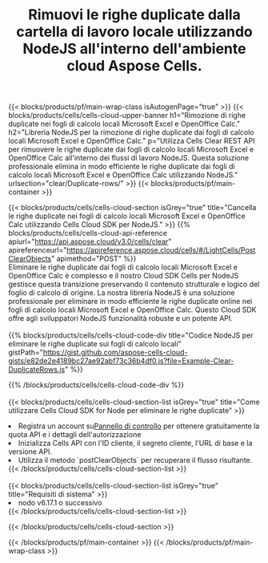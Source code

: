 ﻿---
title:  Rimuovi le righe duplicate dalla cartella di lavoro locale utilizzando NodeJS all'interno dell'ambiente cloud Aspose Cells.
description:  API cloud e SDK per eliminare le righe duplicate in Microsoft Excel e OpenOffice Calc utilizzando NodeJS. Cancella le righe duplicate nei fogli di calcolo locali con Cells Cloud SDK per NodeJS.
---
{{< blocks/products/pf/main-wrap-class isAutogenPage="true" >}}
{{< blocks/products/cells/cells-cloud-upper-banner h1="Rimozione di righe duplicate nei fogli di calcolo locali Microsoft Excel e OpenOffice Calc." h2="Libreria NodeJS per la rimozione di righe duplicate dai fogli di calcolo locali Microsoft Excel e OpenOffice Calc." p="Utilizza Cells Clear REST API per rimuovere le righe duplicate dai fogli di calcolo locali Microsoft Excel e OpenOffice Calc all\'interno dei flussi di lavoro NodeJS. Questa soluzione professionale elimina in modo efficiente le righe duplicate dai fogli di calcolo locali Microsoft Excel e OpenOffice Calc utilizzando NodeJS." urlsection="clear/Duplicate-rows/" >}}
{{< blocks/products/pf/main-container >}}

{{< blocks/products/cells/cells-cloud-section isGrey="true" title="Cancella le righe duplicate nei fogli di calcolo locali Microsoft Excel e OpenOffice Calc utilizzando Cells Cloud SDK per NodeJS." >}}
{{% blocks/products/cells/cells-cloud-api-reference apiurl="https://api.aspose.cloud/v3.0/cells/clear" apireferenceurl="https://apireference.aspose.cloud/cells/#/LightCells/PostClearObjects" apimethod="POST" %}}
<br/>
Eliminare le righe duplicate dai fogli di calcolo locali Microsoft Excel e OpenOffice Calc è complesso e il nostro Cloud SDK Cells per NodeJS gestisce questa transizione preservando il contenuto strutturale e logico del foglio di calcolo di origine. La nostra libreria NodeJS è una soluzione professionale per eliminare in modo efficiente le righe duplicate online nei fogli di calcolo locali Microsoft Excel e OpenOffice Calc. Questo Cloud SDK offre agli sviluppatori NodeJS funzionalità robuste e un potente API.
<br/>
<br/>
{{% blocks/products/cells/cells-cloud-code-div title="Codice NodeJS per eliminare le righe duplicate sui fogli di calcolo locali" gistPath="https://gist.github.com/aspose-cells-cloud-gists/e82de2e4189bc27ae92abf73c36b4df0.js?file=Example-Clear-DuplicateRows.js" %}}
  
{{% /blocks/products/cells/cells-cloud-code-div %}}
<br/>
<br/>
{{< blocks/products/cells/cells-cloud-section-list isGrey="true" title="Come utilizzare Cells Cloud SDK for Node per eliminare le righe duplicate" >}}
<li> Registra un account su<a href="https://dashboard.aspose.cloud/">Pannello di controllo</a> per ottenere gratuitamente la quota API e i dettagli dell'autorizzazione</li>
<li>Inizializza Cells API con l'ID cliente, il segreto cliente, l'URL di base e la versione API.</li>
<li>Utilizza il metodo `postClearObjects` per recuperare il flusso risultante.</li>
{{< /blocks/products/cells/cells-cloud-section-list >}}
<br/>
<br/>
{{< blocks/products/cells/cells-cloud-section-list isGrey="true" title="Requisiti di sistema" >}}
<li>nodo v6.17.1 o successivo</li>
{{< /blocks/products/cells/cells-cloud-section-list >}}

{{< /blocks/products/cells/cells-cloud-section >}}

{{< /blocks/products/pf/main-container >}}
{{< /blocks/products/pf/main-wrap-class >}}
